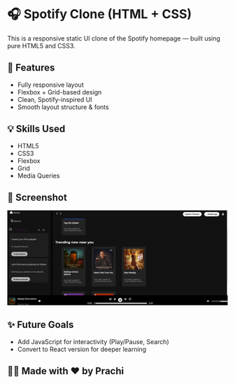 
# 🎧 Spotify Clone (HTML + CSS)

This is a responsive static UI clone of the Spotify homepage — built using pure HTML5 and CSS3.

## 🚀 Features
- Fully responsive layout
- Flexbox + Grid-based design
- Clean, Spotify-inspired UI
- Smooth layout structure & fonts

## 💡 Skills Used
- HTML5  
- CSS3  
- Flexbox  
- Grid  
- Media Queries

## 📸 Screenshot
![Preview](./screenshot.png)

## ✨ Future Goals
- Add JavaScript for interactivity (Play/Pause, Search)
- Convert to React version for deeper learning

## 👩‍💻 Made with ❤️ by Prachi
